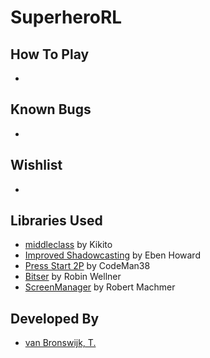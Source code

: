 # SuperheroRL



## How To Play

* 

## Known Bugs

* 

## Wishlist

* 

## Libraries Used

* [middleclass](https://github.com/kikito/middleclass) by Kikito
* [Improved Shadowcasting](http://www.roguebasin.com/index.php?title=Improved_Shadowcasting_in_Java) by Eben Howard
* [Press Start 2P](https://fonts.google.com/specimen/Press+Start+2P) by CodeMan38
* [Bitser](https://github.com/gvx/bitser) by Robin Wellner
* [ScreenManager](https://github.com/rm-code/screenmanager) by Robert Machmer

## Developed By

* [van Bronswijk, T.](https://github.com/Sternold)
